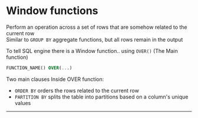 # Window functions
Perform an operation across a set of rows that are somehow related to the current row  
Similar to `GROUP BY` aggregate functions, but all rows remain in the output

To tell SQL engine there is a Window function.. using `OVER()` (The Main function)
```sql 
FUNCTION_NAME() OVER(...)
```

Two main clauses Inside OVER function:
- `ORDER BY` orders the rows related to the current row
- `PARTITION BY` splits the table into partitions based on a column's unique values 
---
